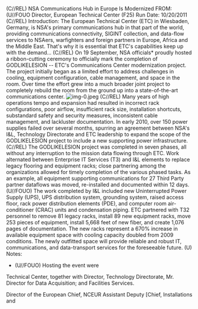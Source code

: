 (C//REL) NSA Communications Hub in Europe Is Modernized
FROM: (U//FOUO
Director, European Technical Center (F25)
Run Date: 10/20/2011
(C//REL) Introduction: The European Technical Center (ETC) in Wiesbaden, Germany, is NSA's primary communications hub in that part of the world, providing communications connectivity, SIGINT collection, and data-flow services to NSAers,
warfighters and foreign partners in Europe, Africa and the Middle East. That's why it is essential that ETC's capabilities keep up with the demand...
(C//REL) On 19 September, NSA officials* proudly hosted a ribbon-cutting ceremony to officially mark the completion of GODLIKELESION -- ETC's Communications Center modernization project. The project initially began as a limited effort to address challenges in cooling, equipment configuration, cable management, and space in the room. Over time the effort grew into a much broader joint project to completely rebuild the room from the ground up into a state-of-the-art communications center.
![img-0.jpeg](img-0.jpeg)
(C//REL) Many years of high operations tempo and expansion had resulted in incorrect rack configurations, poor airflow, insufficient rack size, installation shortcuts, substandard safety and security measures, inconsistent cable management, and lackluster documentation. In early 2010, over 150 power supplies failed over several months, spurring an agreement between NSA's I\&L, Technology Directorate and ETC leadership to expand the scope of the GODLIKELESION project to include a new supporting power infrastructure.
(C//REL) The GODLIKELESION project was completed in seven phases, all without any interruption to the mission data flowing through ETC. Work alternated between Enterprise IT Services (T3) and I\&L elements to replace legacy flooring and equipment racks; close partnering among the organizations allowed for timely completion of the various phased tasks. As an example, all equipment supporting communications for 27 Third Party partner dataflows was moved, re-installed and documented within 12 days.
(U//FOUO) The work completed by I\&L included new Uninterrupted Power Supply (UPS), UPS distribution system, grounding system, raised access floor, rack power distribution elements (PDE), and computer room air-conditioner (CRAC) units and
condensation piping. ETC partnered with T32 personnel to remove 81 legacy racks, install 89 new equipment racks, move 253 pieces of equipment, install 5,668 feet of new fiber, and create 1,076 pages of documentation. The new racks represent a $670 \%$ increase in available equipment space with cooling capacity doubled from 2009 conditions. The newly outfitted space will provide reliable and robust IT, communications, and data-transport services for the foreseeable future.
(U) Notes:

* (U//FOUO) Hosting the event were

Technical Center, together with
Director, Technology Directorate, Mr.
Director for Data Acquisition; and
Facilities Services.

Director of the European
Chief, NCEUR
Assistant Deputy
[Chief, Installations and
